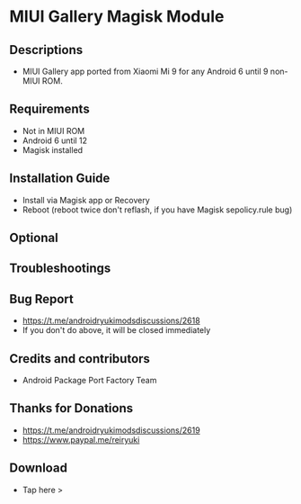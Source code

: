 # MIUI Gallery Magisk Module

## Descriptions
- MIUI Gallery app ported from Xiaomi Mi 9 for any Android 6 until 9 non-MIUI ROM.

## Requirements
- Not in MIUI ROM
- Android 6 until 12
- Magisk installed

## Installation Guide
- Install via Magisk app or Recovery
- Reboot (reboot twice don't reflash, if you have Magisk sepolicy.rule bug)

## Optional

## Troubleshootings

## Bug Report
- https://t.me/androidryukimodsdiscussions/2618
- If you don't do above, it will be closed immediately

## Credits and contributors
- Android Package Port Factory Team

## Thanks for Donations
- https://t.me/androidryukimodsdiscussions/2619
- https://www.paypal.me/reiryuki

## Download
- Tap here > 


